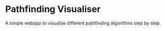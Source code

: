 # Pathfinding Visualiser
 A simple webapp to visualise different pathfinding algorithms step by step.
